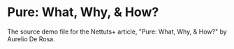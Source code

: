 # Pure: What, Why, & How?

The source demo file for the Nettuts+ article, "Pure: What, Why, & How?" by Aurelio De Rosa.